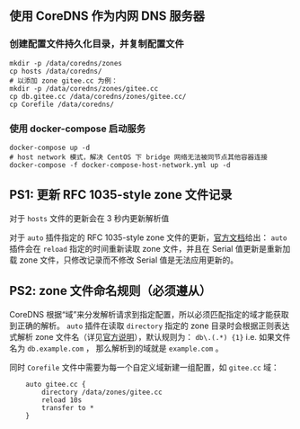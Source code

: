 ## 使用 CoreDNS 作为内网 DNS 服务器

### 创建配置文件持久化目录，并复制配置文件

```
mkdir -p /data/coredns/zones
cp hosts /data/coredns/
# 以添加 zone gitee.cc 为例：
mkdir -p /data/coredns/zones/gitee.cc
cp db.gitee.cc /data/coredns/zones/gitee.cc/
cp Corefile /data/coredns/
```

### 使用 docker-compose 启动服务

```
docker-compose up -d
# host network 模式，解决 CentOS 下 bridge 网络无法被同节点其他容器连接
docker-compose -f docker-compose-host-network.yml up -d
```

## PS1: 更新 RFC 1035-style zone 文件记录

对于 `hosts` 文件的更新会在 3 秒内更新解析值

对于 `auto` 插件指定的 RFC 1035-style zone 文件的更新，[官方文档](https://coredns.io/plugins/auto/#syntax)给出： `auto` 插件会在 `reload` 指定的时间重新读取 zone 文件，并且在 Serial 值更新是重新加载 zone 文件，只修改记录而不修改 Serial 值是无法应用更新的。

## PS2: zone 文件命名规则（必须遵从）

CoreDNS 根据“域”来分发解析请求到指定配置，所以必须匹配指定的域才能获取到正确的解析。 `auto` 插件在读取 `directory` 指定的 zone 目录时会根据正则表达式解析 zone 文件名（详见[官方说明](https://coredns.io/plugins/auto/#syntax)），默认规则为： `db\.(.*) {1}` i.e. 如果文件名为 `db.example.com` ， 那么解析到的域就是 `example.com` 。

同时 `Corefile` 文件中需要为每一个自定义域新建一组配置，如 `gitee.cc` 域：

```
    auto gitee.cc {
        directory /data/zones/gitee.cc
        reload 10s
        transfer to *
    }
```
